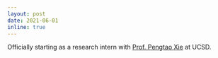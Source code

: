 ```yaml
---
layout: post
date: 2021-06-01
inline: true
---
```


Officially starting as a research intern with [Prof. Pengtao Xie](https://sites.google.com/site/pengtaoxie2008) at UCSD.
